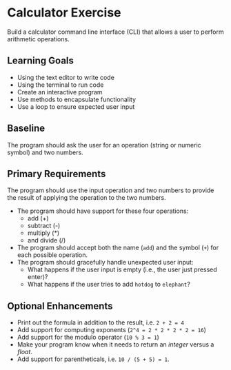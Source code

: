 # Calculator Exercise
Build a calculator command line interface (CLI) that allows a user to perform arithmetic operations.

## Learning Goals
- Using the text editor to write code
- Using the terminal to run code
- Create an interactive program
- Use methods to encapsulate functionality
- Use a loop to ensure expected user input

## Baseline
The program should ask the user for an operation (string or numeric symbol) and two numbers.

## Primary Requirements
The program should use the input operation and two numbers to provide the result of applying the operation to the two numbers.

- The program should have support for these four operations:
    - add (+)
    - subtract (-)
    - multiply (*)
    - and divide (/)
- The program should accept both the name (`add`) and the symbol (`+`) for each possible operation.
- The program should gracefully handle unexpected user input:
  - What happens if the user input is empty (i.e., the user just pressed enter)?
  - What happens if the user tries to add `hotdog` to `elephant`?
  
## Optional Enhancements
- Print out the formula in addition to the result, i.e. `2 + 2 = 4`
- Add support for computing exponents (`2^4 = 2 * 2 * 2 * 2 = 16`)
- Add support for the modulo operator (`10 % 3 = 1`)
- Make your program know when it needs to return an _integer_ versus a _float_.
- Add support for parentheticals, i.e. `10 / (5 + 5) = 1`.
